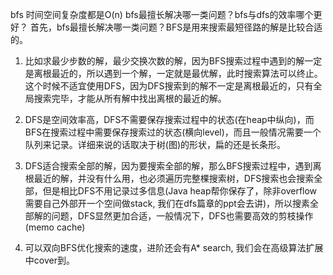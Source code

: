 bfs 时间空间复杂度都是O(n)
bfs最擅长解决哪一类问题？bfs与dfs的效率哪个更好？
首先，bfs最擅长解决哪一类问题？BFS是用来搜索最短径路的解是比较合适的。

1. 比如求最少步数的解，最少交换次数的解，因为BFS搜索过程中遇到的解一定是离根最近的，所以遇到一个解，一定就是最优解，此时搜索算法可以终止。这个时候不适宜使用DFS，因为DFS搜索到的解不一定是离根最近的，只有全局搜索完毕，才能从所有解中找出离根的最近的解。

2. DFS是空间效率高，DFS不需要保存搜索过程中的状态(在heap中纵向)，而BFS在搜索过程中需要保存搜索过的状态(横向level)，而且一般情况需要一个队列来记录。详细来说的话取决于树(图)的形状，扁的还是长条形。

3. DFS适合搜索全部的解，因为要搜索全部的解，那么BFS搜索过程中，遇到离根最近的解，并没有什么用，也必须遍历完整棵搜索树，DFS搜索也会搜索全部，但是相比DFS不用记录过多信息(Java heap帮你保存了，除非overflow需要自己外部开一个空间做stack, 我们在dfs篇章的ppt会去讲)，所以搜素全部解的问题，DFS显然更加合适，一般情况下，DFS也需要高效的剪枝操作(memo cache)

4. 可以双向BFS优化搜索的速度，进阶还会有A* search, 我们会在高级算法扩展中cover到。
